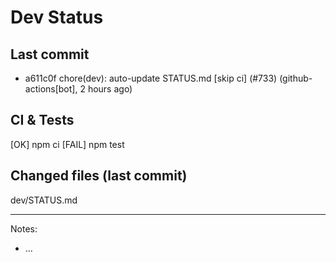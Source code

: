 # Dev Status

## Last commit
- a611c0f chore(dev): auto-update STATUS.md [skip ci] (#733) (github-actions[bot], 2 hours ago)
## CI & Tests
[OK] npm ci
[FAIL] npm test

## Changed files (last commit)
dev/STATUS.md

---
Notes:
- ...
